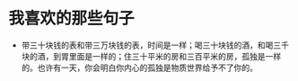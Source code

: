 # 我喜欢的那些句子


- 带三十块钱的表和带三万块钱的表，时间是一样；喝三十块钱的酒，和喝三千块的酒，到胃里面是一样的；住三十平米的房和三百平米的房，孤独是一样的。也许有一天，你会明白你内心的孤独是物质世界给予不了你的。